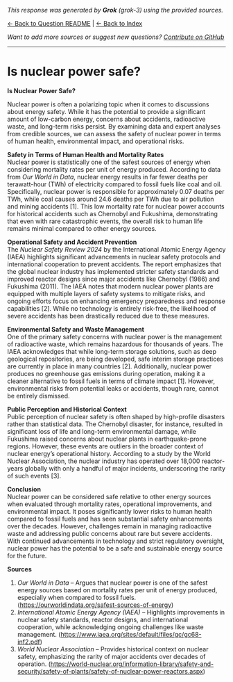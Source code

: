 <!-- 
Generated by: grok
Model: grok-3
Prompt type: sources
Generated at: 2025-06-12T11:01:06.908405
-->

*This response was generated by **Grok** (grok-3) using the provided sources.*

[← Back to Question README](README.md) | [← Back to Index](../README.md)

*Want to add more sources or suggest new questions? [Contribute on GitHub](https://github.com/justinwest/SuggestedSources)*

---

# Is nuclear power safe?

**Is Nuclear Power Safe?**

Nuclear power is often a polarizing topic when it comes to discussions about energy safety. While it has the potential to provide a significant amount of low-carbon energy, concerns about accidents, radioactive waste, and long-term risks persist. By examining data and expert analyses from credible sources, we can assess the safety of nuclear power in terms of human health, environmental impact, and operational risks.

**Safety in Terms of Human Health and Mortality Rates**  
Nuclear power is statistically one of the safest sources of energy when considering mortality rates per unit of energy produced. According to data from *Our World in Data*, nuclear energy results in far fewer deaths per terawatt-hour (TWh) of electricity compared to fossil fuels like coal and oil. Specifically, nuclear power is responsible for approximately 0.07 deaths per TWh, while coal causes around 24.6 deaths per TWh due to air pollution and mining accidents [1]. This low mortality rate for nuclear power accounts for historical accidents such as Chernobyl and Fukushima, demonstrating that even with rare catastrophic events, the overall risk to human life remains minimal compared to other energy sources.

**Operational Safety and Accident Prevention**  
The *Nuclear Safety Review 2024* by the International Atomic Energy Agency (IAEA) highlights significant advancements in nuclear safety protocols and international cooperation to prevent accidents. The report emphasizes that the global nuclear industry has implemented stricter safety standards and improved reactor designs since major accidents like Chernobyl (1986) and Fukushima (2011). The IAEA notes that modern nuclear power plants are equipped with multiple layers of safety systems to mitigate risks, and ongoing efforts focus on enhancing emergency preparedness and response capabilities [2]. While no technology is entirely risk-free, the likelihood of severe accidents has been drastically reduced due to these measures.

**Environmental Safety and Waste Management**  
One of the primary safety concerns with nuclear power is the management of radioactive waste, which remains hazardous for thousands of years. The IAEA acknowledges that while long-term storage solutions, such as deep geological repositories, are being developed, safe interim storage practices are currently in place in many countries [2]. Additionally, nuclear power produces no greenhouse gas emissions during operation, making it a cleaner alternative to fossil fuels in terms of climate impact [1]. However, environmental risks from potential leaks or accidents, though rare, cannot be entirely dismissed.

**Public Perception and Historical Context**  
Public perception of nuclear safety is often shaped by high-profile disasters rather than statistical data. The Chernobyl disaster, for instance, resulted in significant loss of life and long-term environmental damage, while Fukushima raised concerns about nuclear plants in earthquake-prone regions. However, these events are outliers in the broader context of nuclear energy’s operational history. According to a study by the World Nuclear Association, the nuclear industry has operated over 18,000 reactor-years globally with only a handful of major incidents, underscoring the rarity of such events [3].

**Conclusion**  
Nuclear power can be considered safe relative to other energy sources when evaluated through mortality rates, operational improvements, and environmental impact. It poses significantly lower risks to human health compared to fossil fuels and has seen substantial safety enhancements over the decades. However, challenges remain in managing radioactive waste and addressing public concerns about rare but severe accidents. With continued advancements in technology and strict regulatory oversight, nuclear power has the potential to be a safe and sustainable energy source for the future.

**Sources**  
1. *Our World in Data* – Argues that nuclear power is one of the safest energy sources based on mortality rates per unit of energy produced, especially when compared to fossil fuels. (https://ourworldindata.org/safest-sources-of-energy)  
2. *International Atomic Energy Agency (IAEA)* – Highlights improvements in nuclear safety standards, reactor designs, and international cooperation, while acknowledging ongoing challenges like waste management. (https://www.iaea.org/sites/default/files/gc/gc68-inf2.pdf)  
3. *World Nuclear Association* – Provides historical context on nuclear safety, emphasizing the rarity of major accidents over decades of operation. (https://world-nuclear.org/information-library/safety-and-security/safety-of-plants/safety-of-nuclear-power-reactors.aspx)